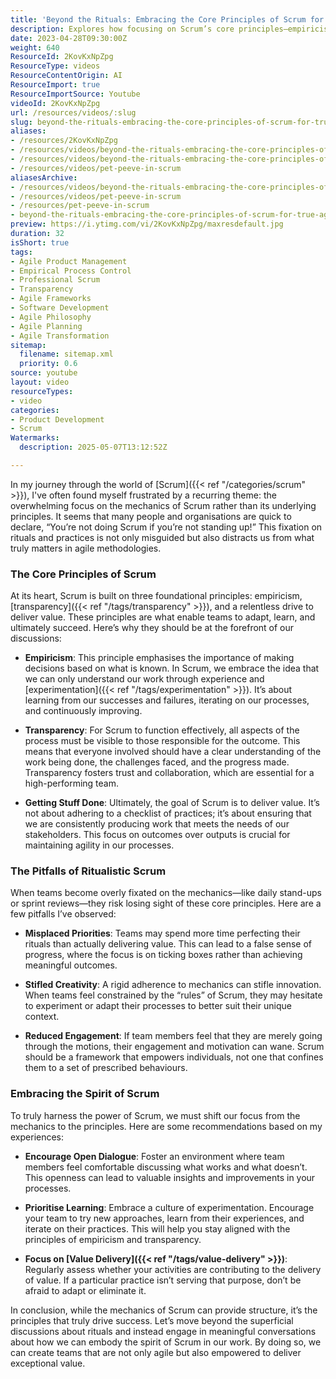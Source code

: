 ```yaml
---
title: 'Beyond the Rituals: Embracing the Core Principles of Scrum for True Agile Success'
description: Explores how focusing on Scrum’s core principles—empiricism, transparency, and value delivery—leads to true agile success, beyond just following rituals or practices.
date: 2023-04-28T09:30:00Z
weight: 640
ResourceId: 2KovKxNpZpg
ResourceType: videos
ResourceContentOrigin: AI
ResourceImport: true
ResourceImportSource: Youtube
videoId: 2KovKxNpZpg
url: /resources/videos/:slug
slug: beyond-the-rituals-embracing-the-core-principles-of-scrum-for-true-agile-success-2KovKxNpZpg
aliases:
- /resources/2KovKxNpZpg
- /resources/videos/beyond-the-rituals-embracing-the-core-principles-of-scrum-for-true-agile-success-2KovKxNpZpg
- /resources/videos/beyond-the-rituals-embracing-the-core-principles-of-scrum-for-true-agile-success
- /resources/videos/pet-peeve-in-scrum
aliasesArchive:
- /resources/videos/beyond-the-rituals-embracing-the-core-principles-of-scrum-for-true-agile-success
- /resources/videos/pet-peeve-in-scrum
- /resources/pet-peeve-in-scrum
- beyond-the-rituals-embracing-the-core-principles-of-scrum-for-true-agile-success-2KovKxNpZpg
preview: https://i.ytimg.com/vi/2KovKxNpZpg/maxresdefault.jpg
duration: 32
isShort: true
tags:
- Agile Product Management
- Empirical Process Control
- Professional Scrum
- Transparency
- Agile Frameworks
- Software Development
- Agile Philosophy
- Agile Planning
- Agile Transformation
sitemap:
  filename: sitemap.xml
  priority: 0.6
source: youtube
layout: video
resourceTypes:
- video
categories:
- Product Development
- Scrum
Watermarks:
  description: 2025-05-07T13:12:52Z

---
```

In my journey through the world of [Scrum]({{< ref "/categories/scrum" >}}), I've often found myself frustrated by a recurring theme: the overwhelming focus on the mechanics of Scrum rather than its underlying principles. It seems that many people and organisations are quick to declare, “You’re not doing Scrum if you’re not standing up!” This fixation on rituals and practices is not only misguided but also distracts us from what truly matters in agile methodologies.

### The Core Principles of Scrum

At its heart, Scrum is built on three foundational principles: empiricism, [transparency]({{< ref "/tags/transparency" >}}), and a relentless drive to deliver value. These principles are what enable teams to adapt, learn, and ultimately succeed. Here’s why they should be at the forefront of our discussions:

- **Empiricism**: This principle emphasises the importance of making decisions based on what is known. In Scrum, we embrace the idea that we can only understand our work through experience and [experimentation]({{< ref "/tags/experimentation" >}}). It’s about learning from our successes and failures, iterating on our processes, and continuously improving.

- **Transparency**: For Scrum to function effectively, all aspects of the process must be visible to those responsible for the outcome. This means that everyone involved should have a clear understanding of the work being done, the challenges faced, and the progress made. Transparency fosters trust and collaboration, which are essential for a high-performing team.

- **Getting Stuff Done**: Ultimately, the goal of Scrum is to deliver value. It’s not about adhering to a checklist of practices; it’s about ensuring that we are consistently producing work that meets the needs of our stakeholders. This focus on outcomes over outputs is crucial for maintaining agility in our processes.

### The Pitfalls of Ritualistic Scrum

When teams become overly fixated on the mechanics—like daily stand-ups or sprint reviews—they risk losing sight of these core principles. Here are a few pitfalls I’ve observed:

- **Misplaced Priorities**: Teams may spend more time perfecting their rituals than actually delivering value. This can lead to a false sense of progress, where the focus is on ticking boxes rather than achieving meaningful outcomes.

- **Stifled Creativity**: A rigid adherence to mechanics can stifle innovation. When teams feel constrained by the “rules” of Scrum, they may hesitate to experiment or adapt their processes to better suit their unique context.

- **Reduced Engagement**: If team members feel that they are merely going through the motions, their engagement and motivation can wane. Scrum should be a framework that empowers individuals, not one that confines them to a set of prescribed behaviours.

### Embracing the Spirit of Scrum

To truly harness the power of Scrum, we must shift our focus from the mechanics to the principles. Here are some recommendations based on my experiences:

- **Encourage Open Dialogue**: Foster an environment where team members feel comfortable discussing what works and what doesn’t. This openness can lead to valuable insights and improvements in your processes.

- **Prioritise Learning**: Embrace a culture of experimentation. Encourage your team to try new approaches, learn from their experiences, and iterate on their practices. This will help you stay aligned with the principles of empiricism and transparency.

- **Focus on [Value Delivery]({{< ref "/tags/value-delivery" >}})**: Regularly assess whether your activities are contributing to the delivery of value. If a particular practice isn’t serving that purpose, don’t be afraid to adapt or eliminate it.

In conclusion, while the mechanics of Scrum can provide structure, it’s the principles that truly drive success. Let’s move beyond the superficial discussions about rituals and instead engage in meaningful conversations about how we can embody the spirit of Scrum in our work. By doing so, we can create teams that are not only agile but also empowered to deliver exceptional value.
